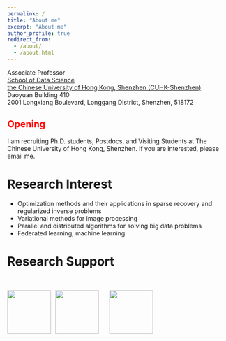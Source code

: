 ```yaml
---
permalink: /
title: "About me"
excerpt: "About me"
author_profile: true
redirect_from: 
  - /about/
  - /about.html
---
```


Associate Professor\
[School of Data Science](https://sds.cuhk.edu.cn)\
[the Chinese University of Hong Kong, Shenzhen (CUHK-Shenzhen)](https://www.cuhk.edu.cn/en)\
Daoyuan Building 410\
2001 Longxiang Boulevard, Longgang District, Shenzhen, 518172


<!--Associate Professor (on leave from August 2022)\
[Department of Computational Mathematics, Science and Engineering (CMSE)](https://cmse.msu.edu/)\
[Department of Mathematics](https://math.msu.edu/)\
[Michigan State University](https://msu.edu/)-->


<h2 style="color:red;">Opening</h2>
  
I am recruiting Ph.D. students, Postdocs, and Visiting Students at The Chinese University of Hong Kong, Shenzhen. If you are interested, please email me.


Research Interest
===
+ Optimization methods and their applications in sparse recovery and regularized inverse problems
+ Variational methods for image processing
+ Parallel and distributed algorithms for solving big data problems
+ Federated learning, machine learning


Research Support 
=== 
<p><img src="https://mingyan08.github.io/images/NSF.png" width="100px" alt=""><img src="https://mingyan08.github.io/images/FORD.png" width="100px" alt="" style="horizontal-align:middle;margin:30px 10px">
<img src="https://mingyan08.github.io/images/Facebook.png" width="100px" alt="" style="horizontal-align:middle;margin:0px 10px"></p>


